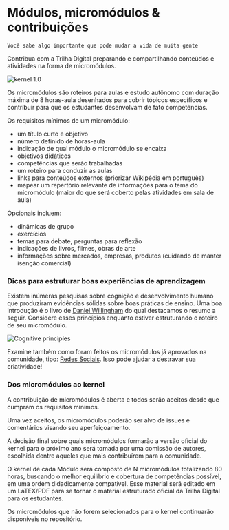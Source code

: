 # Módulos, micromódulos & contribuições

`Você sabe algo importante que pode mudar a vida de muita gente`

Contribua com a Trilha Digital preparando e compartilhando conteúdos e atividades na forma de micromódulos. 

![kernel 1.0](https://github.com/mauro-zac/Trilha-Digital/blob/master/Modulos.jpg)

Os micromódulos são roteiros para aulas e estudo autônomo com duração máxima de 8 horas-aula desenhados para cobrir tópicos específicos e contribuir para que os estudantes desenvolvam de fato competências.

Os requisitos mínimos de um micromódulo:

* um título curto e objetivo
* número definido de horas-aula
* indicação de qual módulo o micromódulo se encaixa
* objetivos didáticos
* competências que serão trabalhadas
* um roteiro para conduzir as aulas
* links para conteúdos externos (priorizar Wikipédia em português)
* mapear um repertório relevante de informações para o tema do micromódulo (maior do que será coberto pelas atividades em sala de aula)

Opcionais incluem:

* dinâmicas de grupo
* exercícios
* temas para debate, perguntas para reflexão
* indicações de livros, filmes, obras de arte
* informações sobre mercados, empresas, produtos (cuidando de manter isenção comercial)

### Dicas para estruturar boas experiências de aprendizagem

Existem inúmeras pesquisas sobre cognição e desenvolvimento humano que produziram evidências sólidas sobre boas práticas de ensino. Uma boa introdução é o livro de [Daniel Willingham](https://moodrmoo.files.wordpress.com/2014/10/why-dont-students-like-school.pdf) do qual destacamos o resumo a seguir. Considere esses princípios enquanto estiver estruturando o roteiro de seu micromódulo. 

![Cognitive principles](https://github.com/mauro-zac/Trilha-Digital/blob/master/módulos/willigham.jpg)

Examine também como foram feitos os micromódulos já aprovados na comunidade, tipo: [Redes Sociais](https://github.com/trilha-digital/micromodulos/blob/master/cidadania_digital/redes_sociais.md). Isso pode ajudar a destravar sua criatividade!

### Dos micromódulos ao kernel

A contribuição de micromódulos é aberta e todos serão aceitos desde que cumpram os requisitos mínimos.

Uma vez aceitos, os micromódulos poderão ser alvo de issues e comentários visando seu aperfeiçoamento.

A decisão final sobre quais micromódulos formarão a versão oficial do kernel para o próximo ano será tomada por uma comissão de autores, escolhida dentre aqueles que mais contribuírem para a comunidade. 

O kernel de cada Módulo será composto de N micromódulos totalizando 80 horas, buscando o melhor equilíbrio e cobertura de competências possível, em uma ordem didadicamente compatível. Esse material será editado em um LaTEX/PDF para se tornar o material estruturado oficial da Trilha Digital para os estudantes.

Os micromódulos que não forem selecionados para o kernel continuarão disponíveis no repositório.
